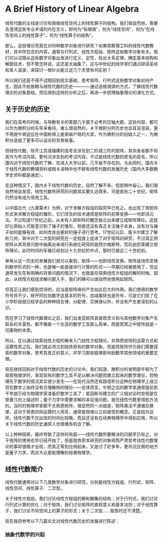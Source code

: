 # A Brief  History of Linear Algebra

线性代数的主线是讨论有限维线性空间上的线性算子的结构。我们很自然地，需要去澄清这些专业术语的内在含义，即何为“有限维”，何为“线性空间”，何为“在线性空间上的线性算子”，何为“线性算子的结构“。

那么，这些理论究竟在对何种数学对象进行研究？如果观察理工科的线性代数教材，其中所包含的内容，通常与行列式、线性方程组、矩阵这些数学对象有关。我们可以试图从这些数学对象出发进行定义、定性，给出关系定理，确定基本结构和解题技术，但不管怎样说，这还是太抽象了。这与中世纪的经学家们通过研读圣经和圣人语录，来探讨一根针尖能立足几个天使有何区别？

所以我们还是不得不试图回到现实基础，思考矩阵、行列式这些数学对象如何产生，因此不妨放眼与线性代数的历史————通过追根溯源的方式，了解线性代数理论的对象基础，而后得到这样的分析之后，再进一步梳理抽象理论的演化方式。

## 关于历史的历史

我们在高考的时候，与导数有关的答题几乎属于必考的压轴大题，这些内容，都可以作为微积分的先导来看待，难么很自然的，关于微积分的历史也会耳目渲染，更不用提牛顿这位在中国称得上是家喻户晓的大家，作为微积分的创始人之一，为微积分造就了更多可以谈论的背景故事。

但线性代数，除开江苏或福建的高考会涉及到二阶或三阶的矩阵，其余各省都不将其作为考试内容，更何况涉及到的考试内容，不过是线性代数的皮毛的皮毛，所以国内对于线性代数的了解，在进入大学以前，几乎是不存在的。与此同时，国内关于线性代数的教辅资料或相关读物中也不鲜有线性代数的发展历史（国内大多数数学史资料都是通史）。

在这种情况下，国内关于线性代数的历史，自然了解不多。但若稍作留心，我们很自然地会发现，线性代数所研究的问题其实要久远得多，可是直到二十世纪，矩阵仍然没有成为常用工具。

以中国古代《九章算术》为例，对于求解方程组的探究早已有之，也出现了用矩阵形式来求解方程组的雏形，它们涉及的技术通常是矩阵的初等变换——也即消元法。不过知道17世纪之前，从未有人把矩阵的概念独立出来建立成矩阵理论。这就好比原始人可能意识到了锤子的雏形，但是还没有真正关注锤子本身，没有对与锤子如何能够有效、如何改良出更好的锤子进行思考。17世纪以后，笛卡尔建立了解析几何，其中对于二次型的研究在一定程度上促进了对于矩阵的研究，不过真正把矩阵从其背景问题中抽离出来进行系统化研究的是西尔维斯特，而后由凯莱建立矩阵理论，此时时间的车辙已经划过十九世纪的中点，那时已接近二十世纪初。

单单从这一历史的发展我们就可以看到，矩阵——也即线性变换。矩阵是线性变换的数学形式的一种，也是唯一能直接进行计算的形式——早期已经被使用了，但这通常发生在有明确的背景问题的情况下，也就是在探索线性方程组的解的时候。因此，从线性方程组求解问题入手，我们的确可以很自然地使用起矩阵。

但真正让我们感到惊讶的，应当是矩阵缘何产生如此巨大的作用。我们使用的数学符号并不少，除开阿拉伯数字这基本的符号，加减乘除也是符号，可是它们除了在小学阶段就已经学会的种种结合律、分配律、交换律以外，并没有产生更深刻的认识。

而在学习了线性代数理论之后，我们会发现矩阵其直观含义和与其他数学对象产生联系的丰富性，都不像是一个生造的数学工具那么简单，而是冥冥之中矩阵就是一切事物的本质。

所以，在以通过探索线性方程的解来入门线性方程理论，并熟悉矩阵的运算方式和运算性质之后，我们就必须立刻抛弃原有的数学对象，而是将矩阵作为我们需要探索的数学对象，思考其真正的意义，并学习那些能够影响到数学其他领域的重要定理。

现在继续回到对于线性代数的历史的讨论中。我们知道，微积分的发明是牛顿为了探索物理学时，发现现有的数学工具不足以解决问题而建立起来的数学理论，但物理先于数学的情况其实很少发生——在现代当然还有路径积分这种在物理学上成立但在数学上始终没有合理解释的理论——总体而言，牛顿之后的数学家通常提前若干年就已经为物理学家准备好数学工具了：爱因斯坦建立的广义相对论时空观是在黎曼几何上描述的；量子力学中需要求解的本征值问题，是在线性代数里得到方法的。当时的物理学家都不太熟悉矩阵，很显然的一点就是，矩阵乘法不遵循交换律，这对于熟悉四则运算的人而言，通常是很难以立刻接受的概念。正是因为这样，线性代数不仅出现的时间比较晚，而且还没有在经典物理学中得到应用，所以关于线性代数的历史通常人也很难有机会了解。

以上种种因素，最终导致了这样的局面——线性代数所要解决的问题早已有之，对于矩阵的使用也早已经开始了，但是抛弃原本研究的对象转而严肃思考线性代数理论的事却很晚才出现，而真正等到应用起来，又是过了好多年，更何况应用的地方是量子力学，而非大众更能理解的经典物理学。

## 线性代数简介

线性代数通常对以下几类数学对象进行研究，分别是线性方程组、行列式、矩阵、线性空间、线性算子、二次型。

关于线性方程组，我们讨论线性方程组的解和解集的结构；对于行列式，我们讨论行列式计算的优化；对于矩阵，我们讨论矩阵的直观意义和基本法则；对于线性算子，我们讨论不同空间上的算子的形式；关于二次型……我暂时还不清楚。

现在我将参考以下几篇论文对线性代数历史的发展进行陈述：

### 抽象代数学的兴起

